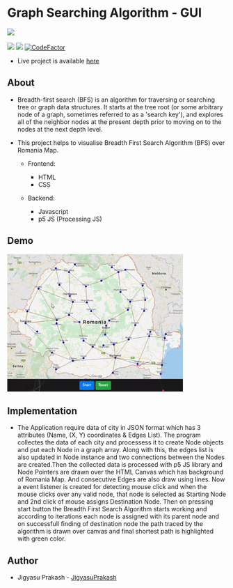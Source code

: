 # Graph Searching Algorithm - GUI

![](https://img.shields.io/badge/Made%20with-VS%20Code-brightgreen?style=for-the-badge&logo=appveyor)

![](https://img.shields.io/badge/Language-Javascript-brightgreen)
![](https://img.shields.io/badge/Framework-p5-brightgreen)
[![CodeFactor](https://www.codefactor.io/repository/github/jigyasuprakash/graph-search-gui/badge)](https://www.codefactor.io/repository/github/jigyasuprakash/graph-search-gui)

- Live project is available <a href="https://projects.itsjigyasu.me/graph-search-gui/">here</a>

## About
- Breadth-first search (BFS) is an algorithm for traversing or searching tree or graph data structures. It starts at the tree root (or some arbitrary node of a graph, sometimes referred to as a 'search key'), and explores all of the neighbor nodes at the present depth prior to moving on to the nodes at the next depth level.
- This project helps to visualise Breadth First Search Algorithm (BFS) over Romania Map.

  - Frontend:
    - HTML
    - CSS

  - Backend:
    - Javascript
    - p5 JS (Processing JS)
 
## Demo
![](img/demo.gif)

## Implementation
- The Application require data of city in JSON format which has 3 attributes (Name, (X, Y) coordinates & Edges List). The program collectes the data of each city and processess it to create Node objects and put each Node in a graph array. Along with this, the edges list is also updated in Node instance and two connections between the Nodes are created.Then the collected data is processed with p5 JS library and Node Pointers are drawn over the HTML Canvas which has background of Romania Map. And consecutive Edges are also draw using lines. Now a event listener is created for detecting mouse click and when the mouse clicks over any valid node, that node is selected as Starting Node and 2nd click of mouse assigns Destination Node. Then on pressing start button the Breadth First Search Algorithm starts working and according to iterations each node is assigned with its parent node and on successfull finding of destination node the path traced by the algorithm is drawn over canvas and final shortest path is highlighted with green color.

## Author
- Jigyasu Prakash - [JigyasuPrakash](https://itsjigyasu.me)
